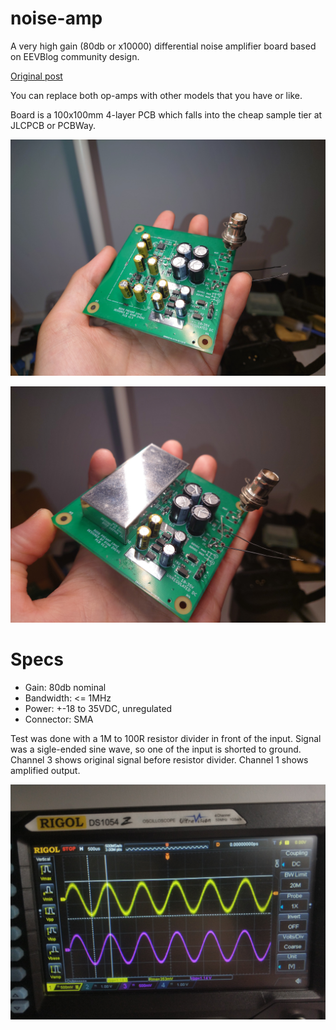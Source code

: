 # noise-amp

A very high gain (80db or x10000) differential noise amplifier board based on EEVBlog community design.

[Original post](https://www.eevblog.com/forum/beginners/question-about-preamp-for-measuring-noise/msg98285/#msg98285)

You can replace both op-amps with other models that you have or like.

Board is a 100x100mm 4-layer PCB which falls into the cheap sample tier at JLCPCB or PCBWay.

![Photo of board without shielding can](./img/DSC_0410.jpg)

![Photo of board with shielding can](./img/DSC_0411.jpg)

# Specs
- Gain: 80db nominal
- Bandwidth: <= 1MHz
- Power: +-18 to 35VDC, unregulated
- Connector: SMA

Test was done with a 1M to 100R resistor divider in front of the input. Signal was a sigle-ended sine wave, so one of the input is shorted to ground. Channel 3 shows original signal before resistor divider. Channel 1 shows amplified output.

![Testing](./img/1658316733987.jpg)

